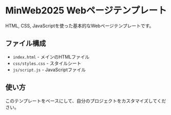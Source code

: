 # MinWeb2025 Webページテンプレート

HTML, CSS, JavaScriptを使った基本的なWebページテンプレートです。

## ファイル構成

- `index.html` - メインのHTMLファイル
- `css/styles.css` - スタイルシート
- `js/script.js` - JavaScriptファイル

## 使い方

このテンプレートをベースにして、自分のプロジェクトをカスタマイズしてください。

